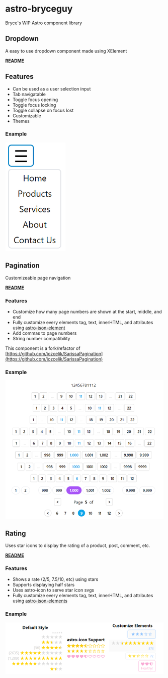 # astro-bryceguy

Bryce's WIP Astro component library

## Dropdown

A easy to use dropdown component made using XElement

[__README__](https://github.com/BryceRussell/astro-bryceguy/tree/master/packages/dropdown#readme)

## Features

- Can be used as a user selection input
- Tab navigatable
- Toggle focus opening
- Toggle focus locking
- Toggle collapse on focus lost
- Customizable
- Themes

### Example

![Dropdown](https://raw.githubusercontent.com/BryceRussell/astro-bryceguy/master/packages/dropdown/examples/tailwind-hamburger.PNG)

## Pagination

Customizeable page navigation

[__README__](https://github.com/BryceRussell/astro-bryceguy/tree/master/packages/pagination#readme)

### Features

- Customize how many page numbers are shown at the start, middle, and end
- Fully customize every elements tag, text, innerHTML, and attributes using [astro-json-element](https://github.com/BryceRussell/astro-json-element)
- Add commas to page numbers
- String number compatibility

This component is a fork/refactor of [https://github.com/iozcelik/SarissaPagination](https://github.com/iozcelik/SarissaPagination)

### Example

![Pagination](https://raw.githubusercontent.com/BryceRussell/astro-bryceguy/master/packages/pagination/examples/pagination.PNG)

## Rating

Uses star icons to display the rating of a product, post, comment, etc.

[__README__](https://github.com/BryceRussell/astro-bryceguy/tree/master/packages/rating#readme)

### Features

- Shows a rate (2/5, 7.5/10, etc) using stars
- Supports displaying half stars
- Uses astro-icon to serve star icon svgs
- Fully customize every elements tag, text, innerHTML, and attributes using [astro-json-elements](https://github.com/BryceRussell/astro-json-element)

### Example

![Rating](https://raw.githubusercontent.com/BryceRussell/astro-bryceguy/master/packages/rating/examples/rating.PNG)


